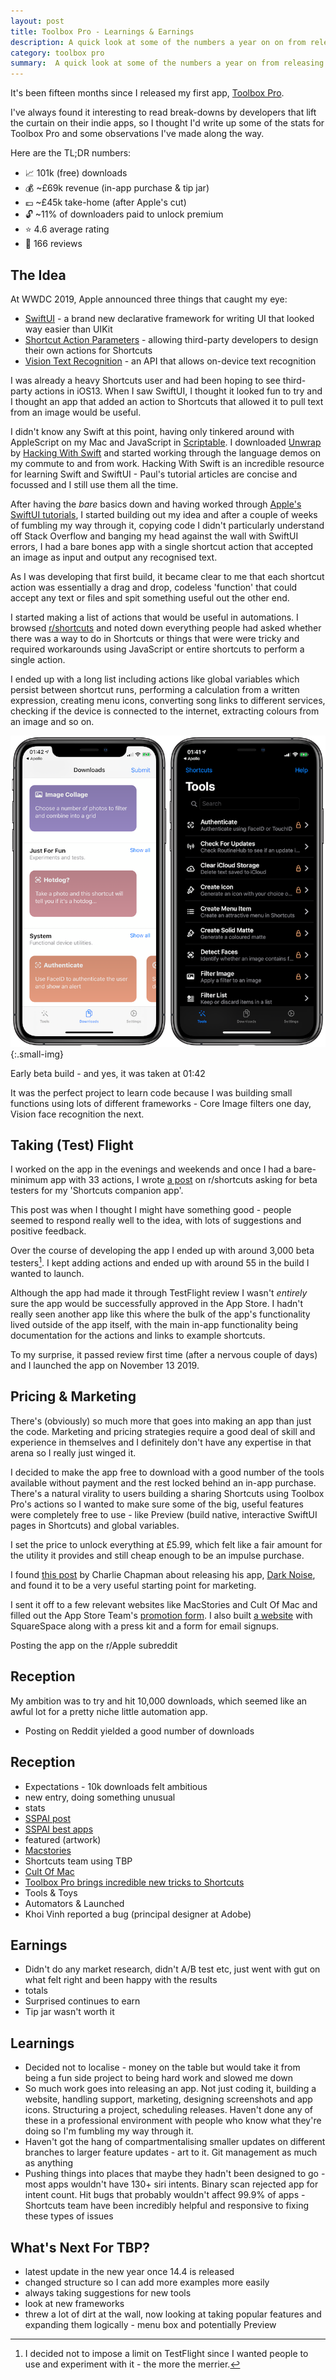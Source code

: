 ```yaml
---
layout: post
title: Toolbox Pro - Learnings & Earnings
description: A quick look at some of the numbers a year on on from releasing my first app.
category: toolbox pro
summary:  A quick look at some of the numbers a year on from releasing my first app.
---
```



It's been fifteen months since I released my first app, [Toolbox Pro](https://www.toolboxpro.app).

I've always found it interesting to read break-downs by developers that lift the curtain on their indie apps, so I thought I'd write up some of the stats for Toolbox Pro and some observations I've made along the way. 

Here are the TL;DR numbers:

* 📈 101k (free) downloads
* 💰 ~£69k revenue (in-app purchase & tip jar)
* 💷 ~£45k take-home (after Apple's cut)
* 🔓 ~11% of downloaders paid to unlock premium
* ⭐️ 4.6 average rating
* 📝 166 reviews

## The Idea

At WWDC 2019, Apple announced three things that caught my eye:
* [SwiftUI](https://youtu.be/psL_5RIBqnY?t=7598) - a brand new declarative framework for writing UI that looked way easier than UIKit
* [Shortcut Action Parameters](https://developer.apple.com/videos/play/wwdc2019/213/) - allowing third-party developers to design their own actions for Shortcuts
* [Vision Text Recognition](https://developer.apple.com/videos/play/wwdc2019/234/) - an API that allows on-device text recognition

I was already a heavy Shortcuts user and had been hoping to see third-party actions in iOS13. When I saw SwiftUI, I thought it looked fun to try and I thought an app that added an action to Shortcuts that allowed it to pull text from an image would be useful.

I didn't know any Swift at this point, having only tinkered around with AppleScript on my Mac and JavaScript in [Scriptable](https://scriptable.app). I downloaded [Unwrap](https://itunes.apple.com/app/id1440611372) by [Hacking With Swift](https://www.hackingwithswift.com) and started working through the language demos on my commute to and from work. Hacking With Swift is an incredible resource for learning Swift and SwiftUI - Paul's tutorial articles are concise and focussed and I still use them all the time.

After having the *bare* basics down and having worked through [Apple's SwiftUI tutorials](https://developer.apple.com/tutorials/swiftui/), I started building out my idea and after a couple of weeks of fumbling my way through it, copying code I didn't particularly understand off Stack Overflow and banging my head against the wall with SwiftUI errors, I had a bare bones app with a single shortcut action that accepted an image as input and output any recognised text.

As I was developing that first build, it became clear to me that each shortcut action was essentially a drag and drop, codeless 'function' that could accept any text or files and spit something useful out the other end.

I started making a list of actions that would be useful in automations. I browsed [r/shortcuts](https://www.reddit.com/r/shortcuts) and noted down everything people had asked whether there was a way to do in Shortcuts or things that were were tricky and required workarounds using JavaScript or entire shortcuts to perform a single action. 

I ended up with a long list including actions like global variables which persist between shortcut runs, performing a calculation from a written expression, creating menu icons, converting song links to different services, checking if the device is connected to the internet, extracting colours from an image and so on.

![Early Beta Build](/assets/tbp-retrospective_1.png){:.small-img}

<span class="marginnote">Early beta build - and yes, it was taken at 01:42</span>

It was the perfect project to learn code because I was building small functions using lots of different frameworks - Core Image filters one day, Vision face recognition the next.

## Taking (Test) Flight

I worked on the app in the evenings and weekends and once I had a bare-minimum app with 33 actions, I wrote [a post](https://www.reddit.com/r/shortcuts/comments/cyi7uj/new_companion_app_for_shortcuts_looking_for_beta/) on r/shortcuts asking for beta testers for my 'Shortcuts companion app'.

This post was when I thought I might have something good - people seemed to respond really well to the idea, with lots of suggestions and positive feedback.

Over the course of developing the app I ended up with around 3,000 beta testers[^footnote]. I kept adding actions and ended up with around 55 in the build I wanted to launch.

Although the app had made it through TestFlight review I wasn't _entirely_ sure the app would be successfully approved in the App Store. I hadn't really seen another app like this where the bulk of the app's functionality lived outside of the app itself, with the main in-app functionality being documentation for the actions and links to example shortcuts.

To my surprise, it passed review first time (after a nervous couple of days) and I launched the app on November 13 2019.

## Pricing & Marketing

There's (obviously) so much more that goes into making an app than just the code. Marketing and pricing strategies require a good deal of skill and experience in themselves and I definitely don't have any expertise in that arena so I really just winged it.

I decided to make the app free to download with a good number of the tools available without payment and the rest locked behind an in-app purchase. There's a natural virality to users building a sharing Shortcuts using Toolbox Pro's actions so I wanted to make sure some of the big, useful features were completely free to use - like Preview (build native, interactive SwiftUI pages in Shortcuts) and global variables.

I set the price to unlock everything at £5.99, which felt like a fair amount for the utility it provides and still cheap enough to be an impulse purchase.

I found [this post](https://charliemchapman.com/posts/2019/9/27/marketing-dark-noise/) by Charlie Chapman about releasing his app, [Dark Noise](https://apps.apple.com/app/dark-noise/id1465439395), and found it to be a very useful starting point for marketing.

I sent it off to a few relevant websites like MacStories and Cult Of Mac and filled out the App Store Team's [promotion form](https://developer.apple.com/contact/app-store/promote/). I also built [a website](https://www.toolboxpro.app) with SquareSpace along with a press kit and a form for email signups.

Posting the app on the r/Apple subreddit 


## Reception

My ambition was to try and hit 10,000 downloads, which seemed like an awful lot for a pretty niche little automation app.






* Posting on Reddit yielded a good number of downloads

## Reception
* Expectations - 10k downloads felt ambitious
* new entry, doing something unusual
* stats
* [SSPAI post](https://sspai.com/post/57529)
* [SSPAI best apps](https://sspai.com/post/57983)
* featured (artwork)
* [Macstories](https://www.macstories.net/reviews/toolbox-pro-review-a-must-have-companion-utility-for-shortcuts-power-users/)
* Shortcuts team using TBP
* [Cult Of Mac](https://www.cultofmac.com/665454/toolbox-pro-brings-incredible-new-tricks-to-shortcuts/)
* [Toolbox Pro brings incredible new tricks to Shortcuts](https://www.cultofmac.com/665454/toolbox-pro-brings-incredible-new-tricks-to-shortcuts/)
* Tools & Toys
* Automators & Launched
* Khoi Vinh reported a bug (principal designer at Adobe)
    
## Earnings
* Didn't do any market research, didn't A/B test etc, just went with gut on what felt right and been happy with the results
* totals
* Surprised continues to earn
* Tip jar wasn't worth it

## Learnings
* Decided not to localise - money on the table but would take it from being a fun side project to being hard work and slowed me down
* So much work goes into releasing an app. Not just coding it, building a website, handling support, marketing, designing screenshots and app icons. Structuring a project, scheduling releases. Haven't done any of these in a professional environment with people who know what they're doing so I'm fumbling my way through it.
* Haven't got the hang of compartmentalising smaller updates on different branches to larger feature updates - art to it. Git management as much as anything
* Pushing things into places that maybe they hadn't been designed to go - most apps wouldn't have 130+ siri intents. Binary scan rejected app for intent count. Hit bugs that probably wouldn't affect 99.9% of apps - Shortcuts team have been incredibly helpful and responsive to fixing these types of issues

## What's Next For TBP?
* latest update in the new year once 14.4 is released
* changed structure so I can add more examples more easily
* always taking suggestions for new tools
* look at new frameworks 
* threw a lot of dirt at the wall, now looking at taking popular features and expanding them logically - menu box and potentially Preview

    
[^footnote]: I decided not to impose a limit on TestFlight since I wanted people to use and experiment with it - the more the merrier.
